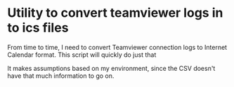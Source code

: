 Utility to convert teamviewer logs in to ics files
==================================================

From time to time, I need to convert Teamviewer connection logs to Internet Calendar format. This script will quickly do just that

It makes assumptions based on my environment, since the CSV doesn't have that much information to go on.
